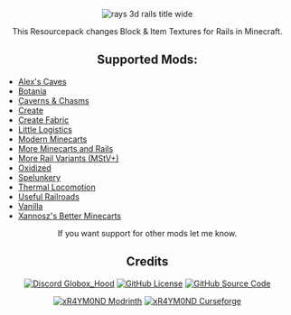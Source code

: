 <center>
  
![rays 3d rails title wide](https://cdn.modrinth.com/data/cached_images/c885633094ef88e97e1f378bf659c6d26e68d248.png)

This Resourcepack changes Block & Item Textures for Rails in Minecraft.

## Supported Mods:
</center>

- [Alex's Caves](https://modrinth.com/mod/alexs-caves)
- [Botania](https://modrinth.com/mod/botania)
- [Caverns & Chasms](https://modrinth.com/mod/caverns-and-chasms)
- [Create](https://modrinth.com/mod/create)
- [Create Fabric](https://modrinth.com/mod/create-fabric)
- [Little Logistics](https://modrinth.com/mod/little-logistics)
- [Modern Minecarts](https://www.curseforge.com/minecraft/mc-mods/modernminecarts)
- [More Minecarts and Rails](https://www.curseforge.com/minecraft/mc-mods/more-minecarts)
- [More Rail Variants (MStV+)](https://modrinth.com/mod/more-rail-variants)
- [Oxidized](https://modrinth.com/mod/oxidized)
- [Spelunkery](https://modrinth.com/mod/spelunkery)
- [Thermal Locomotion](https://modrinth.com/mod/thermal-locomotion)
- [Useful Railroads](https://modrinth.com/mod/useful-railroads)
- [Vanilla](https://minecraft.wiki/w/Rail)
- [Xannosz's Better Minecarts](https://www.curseforge.com/minecraft/mc-mods/xannoszs-better-minecarts)

<center>

If you want support for other mods let me know.  

## Credits

<a href="https://discord.gg/2peBqWRwVp" target="_blank">
<img alt="Discord Globox_Hood" src="https://img.shields.io/discord/745451299713056791?color=7289DA&label=DISCORD&logo=discord&logoColor=white&style=for-the-badge"></a>
<a href="https://github.com/xR4YM0ND/RAYs-3D-Rails/blob/main/LICENSE" target="_blank">
<img alt="GitHub License" src="https://img.shields.io/github/license/xR4YM0ND/RAYs-3D-Rails?style=for-the-badge"></a>
<a href="https://github.com/xR4YM0ND/RAYs-3D-Rails" target="_blank">
<img alt="GitHub Source Code" src="https://img.shields.io/badge/Github-Source_Code-lightgrey?style=for-the-badge"></a>
<p></p>
<a href="https://modrinth.com/user/xR4YM0ND" target="_blank">
<img alt="xR4YM0ND Modrinth" src="https://img.shields.io/badge/Modrinth-xR4YM0ND-1bd96a?style=for-the-badge"></a>
<a href="https://legacy.curseforge.com/members/spigotde/projects" target="_blank"><img alt="xR4YM0ND Curseforge" src="https://img.shields.io/badge/Curseforge-xR4YM0ND-f16436?style=for-the-badge"></a>

</center>